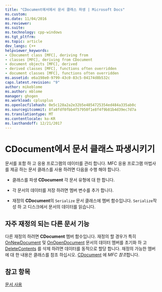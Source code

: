 ```yaml
---
title: "CDocument에서에서 문서 클래스 파생 | Microsoft Docs"
ms.custom: 
ms.date: 11/04/2016
ms.reviewer: 
ms.suite: 
ms.technology: cpp-windows
ms.tgt_pltfrm: 
ms.topic: article
dev_langs: C++
helpviewer_keywords:
- CDocument class [MFC], deriving from
- classes [MFC], deriving from CDocument
- document objects [MFC], derived
- derived classes [MFC], functions often overridden
- document classes [MFC], functions often overridden
ms.assetid: e6a198e0-9799-43c0-83c5-04174d8b532c
caps.latest.revision: "9"
author: mikeblome
ms.author: mblome
manager: ghogen
ms.workload: cplusplus
ms.openlocfilehash: 0e5c128a2a2e32b5e4854725354ed484a335ab0c
ms.sourcegitcommit: 8fa8fdf0fbb4f57950f1e8f4f9b81b4d39ec7d7a
ms.translationtype: MT
ms.contentlocale: ko-KR
ms.lasthandoff: 12/21/2017
---
```

# <a name="deriving-a-document-class-from-cdocument"></a>CDocument에서 문서 클래스 파생시키기
문서를 포함 하 고 응용 프로그램의 데이터를 관리 합니다. MFC 응용 프로그램 마법사를 제공 하는 문서 클래스를 사용 하려면 다음을 수행 해야 합니다.  
  
-   클래스를 파생 **CDocument** 각 문서 유형에 대 한 합니다.  
  
-   각 문서의 데이터를 저장 하려면 멤버 변수를 추가 합니다.  
  
-   재정의 **CDocument**의 `Serialize` 문서 클래스에 멤버 함수입니다. `Serialize`작성 하 고 디스크에서 문서의 데이터를 읽습니다.  
  
## <a name="other-document-functions-often-overridden"></a>자주 재정의 되는 다른 문서 기능  
 다른 재정의 하려면 **CDocument** 멤버 함수입니다. 재정의 할 경우가 특히 [OnNewDocument](../mfc/reference/cdocument-class.md#onnewdocument) 및 [OnOpenDocument](../mfc/reference/cdocument-class.md#onopendocument) 문서의 데이터 멤버를 초기화 하 고 [DeleteContents](../mfc/reference/cdocument-class.md#deletecontents) 를 삭제 하려면 데이터를 동적으로 할당 합니다. 재정의 가능한 멤버에 대 한 내용은 클래스를 참조 하십시오. [CDocument](../mfc/reference/cdocument-class.md) 에 *MFC 참조*합니다.  
  
## <a name="see-also"></a>참고 항목  
 [문서 사용](../mfc/using-documents.md)

